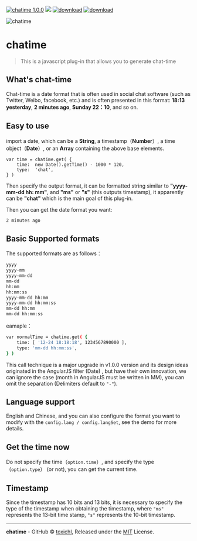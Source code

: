 

[![chatime 1.0.0](https://img.shields.io/badge/chatime-1.0.0-brightgreen.svg)](https://github.com/toxichl/chatime)  [![](https://img.shields.io/packagist/l/doctrine/orm.svg)]() [![download](https://img.shields.io/badge/downloads-6KB-brightgreen.svg)]() [![download](https://img.shields.io/badge/language-zh%20%26%20en-ff69b4.svg)]() 

![chatime][1]

# chatime

> This is a javascript plug-in that allows you to generate chat-time

## What's chat-time

Chat-time is a date format that is often used in social chat software (such as Twitter, Weibo, facebook, etc.) and is often presented in this format: **18:13 yesterday**, **2 minutes ago**, **Sunday 22：10**, and so on.

## Easy to use



import a date, which can be a **String**, a timestamp（**Number**）, a time object（**Date**）, or an **Array** containing the above base elements.
```
var time = chatime.get( {
    time:  new Date().getTime() - 1000 * 120,
    type:  'chat',
} )
```
Then specify the output format, it can be formatted string similar to **"yyyy-mm-dd hh: mm"**, and **"ms"** or **"s"** (this outputs timestamp), it apparently can be **"chat"** which is the main goal of this plug-in.

Then you can get the date format you want:

```bash
2 minutes ago
```

## Basic Supported formats
The supported formats are as follows：
```bash
yyyy
yyyy-mm
yyyy-mm-dd
mm-dd
hh:mm
hh:mm:ss
yyyy-mm-dd hh:mm
yyyy-mm-dd hh:mm:ss
mm-dd hh:mm
mm-dd hh:mm:ss
```
eamaple：
```bash
var normalTime = chatime.get( {
    time: [ '12-24 18:18:18', 1234567890000 ],
    type: 'mm-dd hh:mm:ss',
} )
```

This call technique is a major upgrade in v1.0.0 version and its design ideas originated in the AngularJS filter (Date) , but have their own innovation, we can ignore the case (month in AngularJS must be written in MM), you can omit the separation (Delimiters default to `"-"`).

## Language support

English and Chinese, and you can also configure the format you want to modify with the `config.lang / config.langSet`, see the demo for more details.

## Get the time now

Do not specify the time（`option.time`）, and specify the type（`option.type`） (or not), you can get the current time.

## Timestamp

Since the timestamp has 10 bits and 13 bits, it is necessary to specify the type of the timestamp when obtaining the timestamp, where `"ms"` represents the 13-bit time stamp, `"s"` represents the 10-bit timestamp.

---

**chatime** - GitHub © [toxichl](https://github.com/toxichl), Released under the [MIT]() License.<br>


  [1]: https://raw.githubusercontent.com/toxichl/chatime/master/img/chatime-poster.jpg